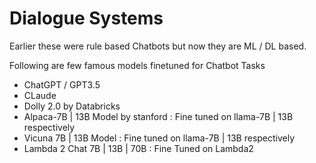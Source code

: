 # Dialogue Systems

Earlier these were rule based Chatbots but now they are ML / DL based. 

Following are few famous models finetuned for Chatbot Tasks
- ChatGPT / GPT3.5
- CLaude
- Dolly 2.0 by Databricks
- Alpaca-7B | 13B Model by stanford : Fine tuned on llama-7B | 13B respectively
- Vicuna 7B | 13B Model : Fine tuned on llama-7B | 13B respectively
- Lambda 2 Chat 7B | 13B | 70B : Fine Tuned on Lambda2
